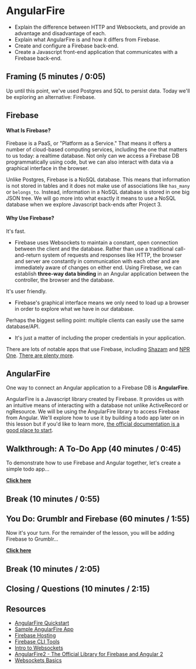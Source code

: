 # AngularFire
- Explain the difference between HTTP and Websockets, and provide an advantage and disadvantage of each.
- Explain what AngularFire is and how it differs from Firebase.
- Create and configure a Firebase back-end.
- Create a Javascript front-end application that communicates with a Firebase back-end.

## Framing (5 minutes / 0:05)

Up until this point, we've used Postgres and SQL to persist data. Today we'll be exploring an alternative: Firebase.

## Firebase

#### What Is Firebase?

Firebase is a PaaS, or "Platform as a Service." That means it offers a number of cloud-based computing services, including the one that matters to us today: a realtime database. Not only can we access a Firebase DB programmatically using code, but we can also interact with data via a graphical interface in the browser.

Unlike Postgres, Firebase is a NoSQL database. This means that information is not stored in tables and it does not make use of associations like `has_many` or `belongs_to`. Instead, information in a NoSQL database is stored in one big JSON tree. We will go more into what exactly it means to use a NoSQL database when we explore Javascript back-ends after Project 3.

#### Why Use Firebase?

It's fast.
* Firebase uses Websockets to maintain a constant, open connection between the client and the database. Rather than use a traditional call-and-return system of requests and responses like HTTP, the browser and server are constantly in communication with each other and are immediately aware of changes on either end. Using Firebase, we can establish **three-way data binding** in an Angular application between the controller, the browser and the database.

It's user friendly.
* Firebase's graphical interface means we only need to load up a browser in order to explore what we have in our database.

Perhaps the biggest selling point: multiple clients can easily use the same database/API.
* It's just a matter of including the proper credentials in your application.

There are lots of notable apps that use Firebase, including [Shazam](https://www.shazam.com/) and [NPR One](http://one.npr.org/). [There are plenty more](https://firebase.google.com/customers/).

## AngularFire

One way to connect an Angular application to a Firebase DB is **AngularFire**.

AngularFire is a Javascript library created by Firebase. It provides us with an intuitive means of interacting with a database not unlike ActiveRecord or ngResource. We will be using the AngularFire library to access Firebase from Angular. We'll explore how to use it by building a todo app later on in this lesson but if you'd like to learn more, [the official documentation is a good place to start](https://github.com/firebase/angularfire).

## Walkthrough: A To-Do App (40 minutes / 0:45)

To demonstrate how to use Firebase and Angular together, let's create a simple todo app...

**[Click here](\todo.md)**

## Break (10 minutes / 0:55)

## You Do: Grumblr and Firebase (60 minutes / 1:55)

Now it's your turn. For the remainder of the lesson, you will be adding Firebase to Grumblr...

**[Click here](\grumblr.md)**

## Break (10 minutes / 2:05)

## Closing / Questions (10 minutes / 2:15)

## Resources

- [AngularFire Quickstart](https://github.com/firebase/angularfire/blob/master/docs/quickstart.md)
- [Sample AngularFire App](https://www.firebase.com/docs/web/examples.html)
- [Firebase Hosting](https://firebase.google.com/docs/hosting/quickstart)
- [Firebase CLI Tools](https://github.com/firebase/firebase-tools)
- [Intro to Websockets](http://www.html5rocks.com/en/tutorials/websockets/basics/)
- [AngularFire2 - The Official Library for Firebase and Angular 2](https://github.com/angular/angularfire2)
- [Websockets Basics](http://www.html5rocks.com/en/tutorials/websockets/basics/)
